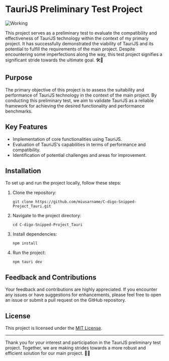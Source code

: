 # TauriJS Preliminary Test Project

![Working](https://img.shields.io/badge/Finished-blue)

This project serves as a preliminary test to evaluate the compatibility and effectiveness of TauriJS technology within the context of my primary project. It has successfully demonstrated the viability of TauriJS and its potential to fulfill the requirements of the main project. Despite encountering some imperfections along the way, this test project signifies a significant stride towards the ultimate goal. 🛠️🚀

## Purpose
The primary objective of this project is to assess the suitability and performance of TauriJS technology in the context of the main project. By conducting this preliminary test, we aim to validate TauriJS as a reliable framework for achieving the desired functionality and performance benchmarks.

## Key Features
- Implementation of core functionalities using TauriJS.
- Evaluation of TauriJS's capabilities in terms of performance and compatibility.
- Identification of potential challenges and areas for improvement.

## Installation
To set up and run the project locally, follow these steps:

1. Clone the repository:
   ```
   git clone https://github.com/miusarname/C-digo-Snipped-Project_Tauri.git
   ```

2. Navigate to the project directory:
   ```
   cd C-digo-Snipped-Project_Tauri
   ```

3. Install dependencies:
   ```
   npm install
   ```

4. Run the project:
   ```
   npm tauri dev
   ```

## Feedback and Contributions
Your feedback and contributions are highly appreciated. If you encounter any issues or have suggestions for enhancements, please feel free to open an issue or submit a pull request on the GitHub repository.

## License
This project is licensed under the [MIT License](LICENSE).

---

Thank you for your interest and participation in the TauriJS preliminary test project. Together, we are making strides towards a more robust and efficient solution for our main project. 🚀🔧
